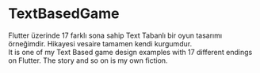 # TextBasedGame
Flutter üzerinde 17 farklı sona sahip Text Tabanlı bir oyun tasarımı örneğimdir. Hikayesi vesaire tamamen kendi kurgumdur.<br>
It is one of my Text Based game design examples with 17 different endings on Flutter. The story and so on is my own fiction. 


